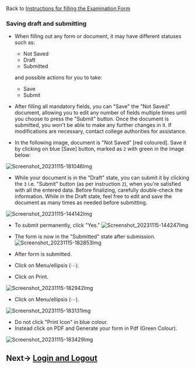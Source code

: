 Back to [Instructions for filling the Examination Form](ExamFormMin.md)

### Saving draft and submitting

- When filling out any form or document, it may have different statuses such as:

    - Not Saved
    - Draft
    - Submitted

  and possible actions for you to take:
    
    - Save
    - Submit

- After filling all mandatory fields, you can "Save" the "Not Saved" document, allowing you to edit any number of fields multiple times until you choose to press the "Submit" button. Once the document is submitted, you won't be able to make any further changes in it. If modifications are necessary, contact college authorities for assistance.


- In the following image, document is "Not Saved" [red coloured]. Save it by clicking on blue [Save] button, marked as `2` with green in the image below:

![Screenshot_20231115-181046Img](ExamFormImages/Screenshot_20231115-181046.jpg)

- While your document is in the "Draft" state, you can submit it by clicking the `3` i.e. "Submit" button (as per instruction `2`), when you're satisfied with all the entered data. Before finalizing, carefully double-check the information. While in the Draft state, feel free to edit and save the document as many times as needed before submitting.

![Screenshot_20231115-144142Img](ExamFormImages/Screenshot_20231115-144142.jpg)


- To submit permanently, click "Yes."
![Screenshot_20231115-144247Img](ExamFormImages/Screenshot_20231115-144247.jpg)


- The form is now in the "Submitted" state after submission.
![Screenshot_20231115-182853Img](ExamFormImages/Screenshot_20231115-182853.jpg)

- After form is submitted.
- Click on Menu/ellipsis (⋯).
- Click on Print.

![Screenshot_20231115-182942Img](ExamFormImages/Screenshot_20231115-182942.jpg)

- Click on Menu/ellipsis (⋯). 

![Screenshot_20231115-183131Img](ExamFormImages/Screenshot_20231115-183131.jpg)

- Do not click "Print Icon" in blue colour.
- Instead click on PDF and Generate your form in Pdf (Green Colour).
  
![Screenshot_20231115-183429Img](ExamFormImages/Screenshot_20231115-183429.jpg)


  
## Next-> [Login and Logout](Login-out.md)

